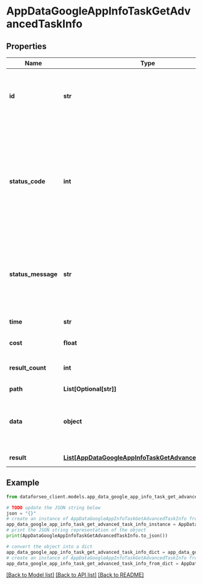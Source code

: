 # AppDataGoogleAppInfoTaskGetAdvancedTaskInfo


## Properties

Name | Type | Description | Notes
------------ | ------------- | ------------- | -------------
**id** | **str** | task identifier unique task identifier in our system in the UUID format | [optional] 
**status_code** | **int** | status code of the task generated by DataForSEO, can be within the following range: 10000-60000 you can find the full list of the response codes here | [optional] 
**status_message** | **str** | informational message of the task you can find the full list of general informational messages here | [optional] 
**time** | **str** | execution time, seconds | [optional] 
**cost** | **float** | total tasks cost, USD | [optional] 
**result_count** | **int** | number of elements in the result array | [optional] 
**path** | **List[Optional[str]]** | URL path | [optional] 
**data** | **object** | contains the same parameters that you specified in the POST request | [optional] 
**result** | [**List[AppDataGoogleAppInfoTaskGetAdvancedResultInfo]**](AppDataGoogleAppInfoTaskGetAdvancedResultInfo.md) | array of results | [optional] 

## Example

```python
from dataforseo_client.models.app_data_google_app_info_task_get_advanced_task_info import AppDataGoogleAppInfoTaskGetAdvancedTaskInfo

# TODO update the JSON string below
json = "{}"
# create an instance of AppDataGoogleAppInfoTaskGetAdvancedTaskInfo from a JSON string
app_data_google_app_info_task_get_advanced_task_info_instance = AppDataGoogleAppInfoTaskGetAdvancedTaskInfo.from_json(json)
# print the JSON string representation of the object
print(AppDataGoogleAppInfoTaskGetAdvancedTaskInfo.to_json())

# convert the object into a dict
app_data_google_app_info_task_get_advanced_task_info_dict = app_data_google_app_info_task_get_advanced_task_info_instance.to_dict()
# create an instance of AppDataGoogleAppInfoTaskGetAdvancedTaskInfo from a dict
app_data_google_app_info_task_get_advanced_task_info_from_dict = AppDataGoogleAppInfoTaskGetAdvancedTaskInfo.from_dict(app_data_google_app_info_task_get_advanced_task_info_dict)
```
[[Back to Model list]](../README.md#documentation-for-models) [[Back to API list]](../README.md#documentation-for-api-endpoints) [[Back to README]](../README.md)


